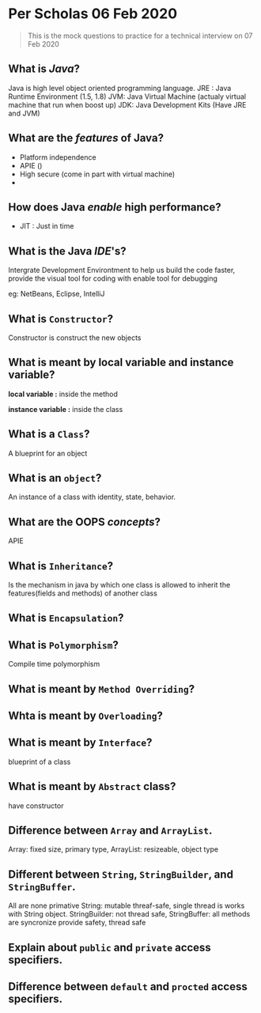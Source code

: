 # Per Scholas 06 Feb 2020

> This is the mock questions to practice for a technical interview on 07 Feb 2020

## What is _Java_?
Java is high level object oriented programming language.
JRE : Java Runtime Environment (1.5, 1.8)
JVM: Java Virtual Machine (actualy virtual machine that run when boost up)
JDK: Java Development Kits (Have JRE and JVM)

## What are the _features_ of Java?
- Platform independence
- APIE ()
- High secure (come in part with virtual machine)
- 

## How does Java _enable_ high performance?
- JIT : Just in time

## What is the Java _IDE_'s?
Intergrate Development Environtment to help us build the code faster, provide the visual tool for coding with enable tool for debugging

eg: NetBeans, Eclipse, IntelliJ

## What is `Constructor`?
Constructor is construct the new objects

## What is meant by local variable and instance variable?
__local variable :__ inside the method

__instance variable :__ inside the class

## What is a `Class`?
A blueprint for an object

## What is an `object`?
An instance of a class with identity, state, behavior.

## What are the OOPS _concepts_?
APIE

## What is `Inheritance`?
Is the mechanism in java by which one class is allowed to inherit the features(fields and methods) of another class

## What is `Encapsulation`?


## What is `Polymorphism`?
Compile time polymorphism

## What is meant by `Method Overriding`?

## Whta is meant by `Overloading`?

## What is meant by `Interface`?
blueprint of a class

## What is meant by `Abstract` class?
have constructor

## Difference between `Array` and `ArrayList`.
Array: fixed size, primary type, 
ArrayList: resizeable, object type

## Different between `String`, `StringBuilder`, and `StringBuffer`.
All are none primative
String: mutable threaf-safe, single thread is works with String object.
StringBuilder: not thread safe,
StringBuffer: all methods are syncronize provide safety, thread safe

## Explain about `public` and `private` access specifiers.


## Difference between `default` and `procted` access specifiers.
